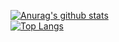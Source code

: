 [![Anurag's github stats](https://github-readme-stats.vercel.app/api?username=alwaysmavs&theme=gruvbox)](https://github.com/USERNAME/github-readme-stats)  
[![Top Langs](https://github-readme-stats.vercel.app/api/top-langs/?username=alwaysmavs&layout=compact&theme=gruvbox)](https://github.com/USERNAME/github-readme-stats)
